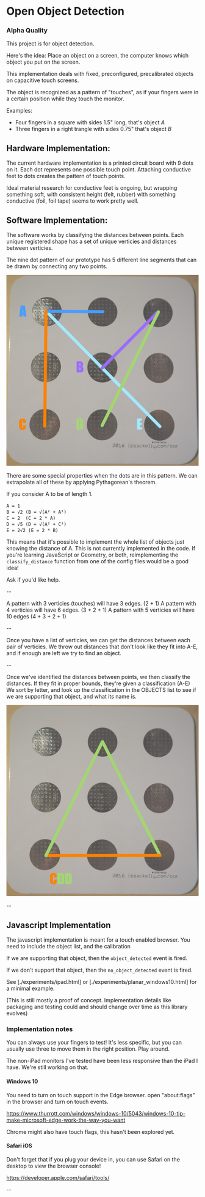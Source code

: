 # Open Object Detection

### Alpha Quality

This project is for object detection.

Here's the idea: Place an object on a screen, the computer knows which object you put on the screen. 

This implementation deals with fixed, preconfigured, precalibrated objects on capacitive touch screens.

The object is recognized as a pattern of "touches", as if your fingers were in a certain position while they touch the monitor.

Examples:

* Four fingers in a square with sides 1.5" long, that's object *A*
* Three fingers in a right trangle with sides 0.75" that's object *B*
 
## Hardware Implementation:

The current hardware implementation is a printed circuit board with 9 dots on it. Each dot represents one possible touch point.
Attaching conductive feet to dots creates the pattern of touch points.

Ideal material research for conductive feet is ongoing, but wrapping something soft, with consistent height (felt, rubber)
with something conductive (foil, foil tape) seems to work pretty well.

## Software Implementation:

The software works by classifying the distances between points. Each unique registered shape has a set of unique verticies and distances between verticies.

The nine dot pattern of our prototype has 5 different line segments that can be drawn by connecting any two points.

![nine dots with labeled edge lengths](./static/dot-edge-lengths.jpg)

There are some special properties when the dots are in this pattern. We can extrapolate all of these by applying Pythagorean's theorem.


If you consider A to be of length 1.

    A = 1
    B = √2 (B = √(A² + A²)
    C = 2  (C = 2 * A)
    D = √5 (D = √(A² + C²)
    E = 2√2 (E = 2 * B)

This means that it's possible to implement the whole list of objects just knowing the distance of A. This is not currently implemented in the code.
If you're learning JavaScript or Geometry, or both, reimplementing the `classify_distance` function from one of the config files would be a good idea!

Ask if you'd like help.

--

A pattern with 3 verticies (touches) will have 3 edges. (2 + 1)
A pattern with 4 verticies will have 6 edges. (3 + 2 + 1)
A pattern with 5 verticies will have 10 edges (4 + 3 + 2 + 1)

--

Once you have a list of verticies, we can get the distances between each pair of verticies.
We throw out distances that don't look like they fit into A-E, and if enough are left we try to find an object.

--

Once we've identified the distances between points, we then classify the distances. If they fit in proper bounds, they're given a classification (A-E)
We sort by letter, and look up the classification in the OBJECTS list to see if we are supporting that object, and what its name is.

![CDD - large isosceles triangle](./static/CDD.jpg)
 
--

## Javascript Implementation

The javascript implementation is meant for a touch enabled browser. You need to include the object list, and the calibration


If we are supporting that object, then the `object_detected` event is fired.

If we don't support that object, then the `no_object_detected` event is fired.

See [./experiments/ipad.html] or [./experiments/planar_windows10.html] for a minimal example.

(This is still mostly a proof of concept. Implementation details like packaging and testing could and should change over time as this library evolves) 


### Implementation notes

You can always use your fingers to test! It's less specific, but you can usually use three to move them in the right position. Play around.

The non-iPad monitors I've tested have been less responsive than the iPad I have. We're still working on that.

#### Windows 10

You need to turn on touch support in the Edge browser. open "about:flags" in the browser and turn on touch events.

https://www.thurrott.com/windows/windows-10/5043/windows-10-tip-make-microsoft-edge-work-the-way-you-want

Chrome might also have touch flags, this hasn't been explored yet.

#### Safari iOS

Don't forget that if you plug your device in, you can use Safari on the desktop to view the browser console!

https://developer.apple.com/safari/tools/

--


